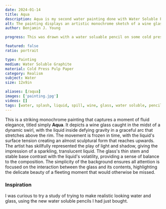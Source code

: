 ```yaml
---
date: 2024-01-14
title: Aqua
description: Aqua is my second water painting done with Water Soluble Pencil, to display water splashing out of a wine glass.
alt: The painting displays an artistic monochrome sketch of a wine glass with its contents in mid-splash, creating an elegant and dynamic fluid motion captured in a still moment.
author: Benjamin J. Young

progress: This was drawn with a water soluable pencil on some cold press wood pulp watercolor paper. It only took about a hour to test and do, and was a test drawing before continuing on to start [Drip](/artwork/drip).

featured: false
ratio: portrait

type: Painting
medium: Water Soluble Graphite
material: Cold Press Pulp Paper
category: Realism
subject: Water
size: 12x9in

aliases: [/aqua]
images: ['painting.jpg']
videos: []
tags: [water, splash, liquid, spill, wine, glass, water soluble, pencil, realism, drawing, black and white]
---
```


This is a striking monochrome painting that captures a moment of fluid elegance, titled simply **Aqua**. It depicts a wine glass caught in the midst of a dynamic swirl, with the liquid inside defying gravity in a graceful arc that stretches above the rim. The movement is frozen in time, with the liquid's surface tension creating an almost sculptural form that reaches upwards. The artist has skillfully represented the play of light and shadow, giving the impression of a sparkling, translucent liquid. The glass's thin stem and stable base contrast with the liquid's volatility, providing a sense of balance to the composition. The simplicity of the background ensures all attention is focused on the interaction between the glass and its contents, highlighting the delicate beauty of a fleeting moment that would otherwise be missed.

### Inspiration ###

I was curious to try a study of trying to make realistic looking water and glass, using the new water soluble pencils I had just bought.
